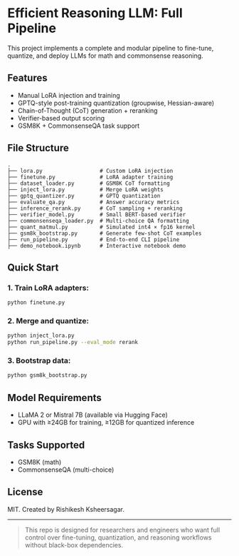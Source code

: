 # Efficient Reasoning LLM: Full Pipeline

This project implements a complete and modular pipeline to fine-tune, quantize, and deploy LLMs for math and commonsense reasoning.

## Features
- Manual LoRA injection and training
- GPTQ-style post-training quantization (groupwise, Hessian-aware)
- Chain-of-Thought (CoT) generation + reranking
- Verifier-based output scoring
- GSM8K + CommonsenseQA task support

## File Structure
```
.
├── lora.py                  # Custom LoRA injection
├── finetune.py              # LoRA adapter training
├── dataset_loader.py        # GSM8K CoT formatting
├── inject_lora.py           # Merge LoRA weights
├── gptq_quantizer.py        # GPTQ quantization
├── evaluate_qa.py           # Answer accuracy metrics
├── inference_rerank.py      # CoT sampling + reranking
├── verifier_model.py        # Small BERT-based verifier
├── commonsenseqa_loader.py  # Multi-choice QA formatting
├── quant_matmul.py          # Simulated int4 × fp16 kernel
├── gsm8k_bootstrap.py       # Generate few-shot CoT examples
├── run_pipeline.py          # End-to-end CLI pipeline
├── demo_notebook.ipynb      # Interactive notebook demo
```

## Quick Start
### 1. Train LoRA adapters:
```bash
python finetune.py
```

### 2. Merge and quantize:
```bash
python inject_lora.py
python run_pipeline.py --eval_mode rerank
```

### 3. Bootstrap data:
```bash
python gsm8k_bootstrap.py
```

## Model Requirements
- LLaMA 2 or Mistral 7B (available via Hugging Face)
- GPU with ≥24GB for training, ≥12GB for quantized inference

## Tasks Supported
- GSM8K (math)
- CommonsenseQA (multi-choice)

## License
MIT. Created by Rishikesh Ksheersagar.

---

> This repo is designed for researchers and engineers who want full control over fine-tuning, quantization, and reasoning workflows without black-box dependencies.

